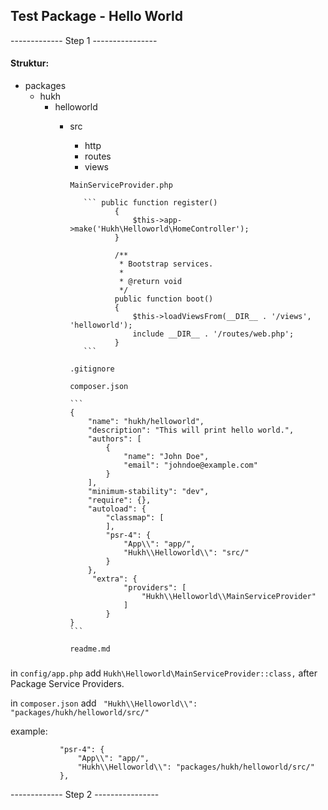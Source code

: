 Test Package - Hello World
-

------------- Step  1 ----------------
#### Struktur:
* packages
  * hukh
    * helloworld
       * src
           * http 
           * routes
           * views
           
           `MainServiceProvider.php`
           
                ``` public function register()
                       {
                           $this->app->make('Hukh\Helloworld\HomeController');
                       }
                   
                       /**
                        * Bootstrap services.
                        *
                        * @return void
                        */
                       public function boot()
                       {
                           $this->loadViewsFrom(__DIR__ . '/views', 'helloworld');
                           include __DIR__ . '/routes/web.php';
                       }
                ```
         `.gitignore`
       
         `composer.json`
       
             ```
             {
                 "name": "hukh/helloworld",
                 "description": "This will print hello world.",
                 "authors": [
                     {
                         "name": "John Doe",
                         "email": "johndoe@example.com"
                     }
                 ],
                 "minimum-stability": "dev",
                 "require": {},
                 "autoload": {
                     "classmap": [
                     ],
                     "psr-4": {
                         "App\\": "app/",
                         "Hukh\\Helloworld\\": "src/"
                     }
                 },
                  "extra": {
                         "providers": [
                             "Hukh\\Helloworld\\MainServiceProvider"
                         ]
                     }
             }
             ```
         `readme.md `   
       
       
#####
  in `config/app.php` add `Hukh\Helloworld\MainServiceProvider::class,` after Package Service Providers.
  
  in `composer.json` add ` "Hukh\\Helloworld\\": "packages/hukh/helloworld/src/"`
  
  example:
  ``` "autoload": {
             "psr-4": {
                 "App\\": "app/",
                 "Hukh\\Helloworld\\": "packages/hukh/helloworld/src/"
             },
```
  
------------- Step  2 ----------------
